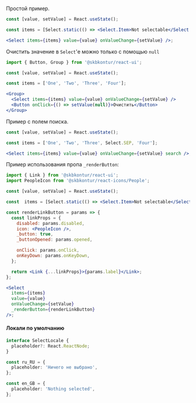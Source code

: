 Простой пример.

```jsx harmony
const [value, setValue] = React.useState();

const items = [Select.static(() => <Select.Item>Not selectable</Select.Item>), 'One', 'Two', 'Three', Select.SEP, 'Four'];

<Select items={items} value={value} onValueChange={setValue} />;
```

Очистить значение в `Select`'е можно только с помощью `null`
```jsx harmony
import { Button, Group } from '@skbkontur/react-ui';

const [value, setValue] = React.useState();

const items = ['One', 'Two', 'Three', 'Four'];

<Group>
  <Select items={items} value={value} onValueChange={setValue} />
  <Button onClick={() => setValue(null)}>Очистить</Button>
</Group>
```

Пример с полем поиска.

```jsx harmony
const [value, setValue] = React.useState();

const items = ['One', 'Two', 'Three', Select.SEP, 'Four'];

<Select items={items} value={value} onValueChange={setValue} search />;
```

Пример использования пропа `_renderButton`:

```jsx harmony
import { Link } from '@skbkontur/react-ui';
import PeopleIcon from '@skbkontur/react-icons/People';

const [value, setValue] = React.useState();

const  items = [Select.static(() => <Select.Item>Not selectable</Select.Item>), 'One', 'Two', 'Three', Select.SEP, 'Four'];

const renderLinkButton = params => {
  const linkProps = {
    disabled: params.disabled,
    icon: <PeopleIcon />,
    _button: true,
    _buttonOpened: params.opened,

    onClick: params.onClick,
    onKeyDown: params.onKeyDown,
  };

  return <Link {...linkProps}>{params.label}</Link>;
};

<Select
  items={items}
  value={value}
  onValueChange={setValue}
  _renderButton={renderLinkButton}
/>;
```

#### Локали по умолчанию

```typescript static
interface SelectLocale {
  placeholder?: React.ReactNode;
}

const ru_RU = {
  placeholder: 'Ничего не выбрано',
};

const en_GB = {
  placeholder: 'Nothing selected',
};
```
